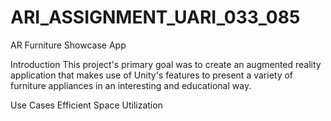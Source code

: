 # ARI_ASSIGNMENT_UARI_033_085

AR Furniture Showcase App

Introduction
This project's primary goal was to create an augmented reality application that makes use of Unity's features to present a variety of furniture appliances in an interesting and educational way. 

Use Cases
Efficient Space Utilization

